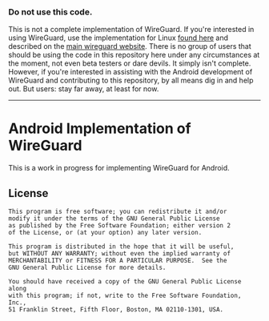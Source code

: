 ### Do not use this code.

This is not a complete implementation of WireGuard. If you're interested in using WireGuard, use
the implementation for Linux [found here](https://git.zx2c4.com/WireGuard/) and described on the
[main wireguard website](https://www.wireguard.com/). There is no group of users that should be
using the code in this repository here under any circumstances at the moment, not even beta testers
or dare devils. It simply isn't complete. However, if you're interested in assisting with the
Android development of WireGuard and contributing to this repository, by all means dig in and help
out. But users: stay far away, at least for now.

-------

# Android Implementation of WireGuard

This is a work in progress for implementing WireGuard for Android.

## License

    This program is free software; you can redistribute it and/or
    modify it under the terms of the GNU General Public License
    as published by the Free Software Foundation; either version 2
    of the License, or (at your option) any later version.

    This program is distributed in the hope that it will be useful,
    but WITHOUT ANY WARRANTY; without even the implied warranty of
    MERCHANTABILITY or FITNESS FOR A PARTICULAR PURPOSE.  See the
    GNU General Public License for more details.

    You should have received a copy of the GNU General Public License along
    with this program; if not, write to the Free Software Foundation, Inc.,
    51 Franklin Street, Fifth Floor, Boston, MA 02110-1301, USA.
